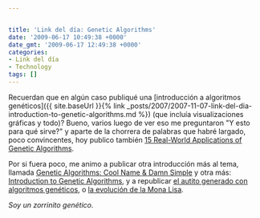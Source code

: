 ```yaml
---


title: 'Link del día: Genetic Algorithms'
date: '2009-06-17 10:49:38 +0000'
date_gmt: '2009-06-17 12:49:38 +0000'
categories:
- Link del día
- Technology
tags: []
---
```



Recuerdan que en algún caso publiqué una [introducción a algoritmos genéticos]({{ site.baseUrl }}{% link _posts/2007/2007-11-07-link-del-dia-introduction-to-genetic-algorithms.md %}) (que incluía visualizaciones gráficas y todo)? Bueno, varios luego de ver eso me preguntaron "Y esto para qué sirve?" y aparte de la chorrera de palabras que habré largado, poco convincentes, hoy publico también [15 Real-World Applications of Genetic Algorithms](http://brainz.org/15-real-world-applications-genetic-algorithms/).

Por si fuera poco, me animo a publicar otra introducción más al tema, llamada [Genetic Algorithms: Cool Name &amp; Damn Simple](http://lethain.com/entry/2009/jan/02/genetic-algorithms-cool-name-damn-simple/) y otra más: [Introduction to Genetic Algorithms](http://www.obitko.com/tutorials/genetic-algorithms/index.php), y a republicar [el autito generado con algoritmos genéticos](http://www.wreck.devisland.net/ga/), o [la evolución de la Mona Lisa](http://rogeralsing.com/2008/12/07/genetic-programming-evolution-of-mona-lisa/).

_Soy un zorrinito genético._
